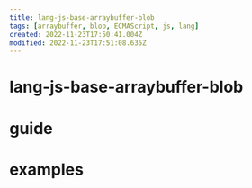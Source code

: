 ```yaml
---
title: lang-js-base-arraybuffer-blob
tags: [arraybuffer, blob, ECMAScript, js, lang]
created: 2022-11-23T17:50:41.004Z
modified: 2022-11-23T17:51:08.635Z
---
```


# lang-js-base-arraybuffer-blob

# guide

# examples
